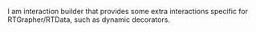 I am interaction builder that provides some extra interactions specific for RTGrapher/RTData, such as dynamic decorators.
